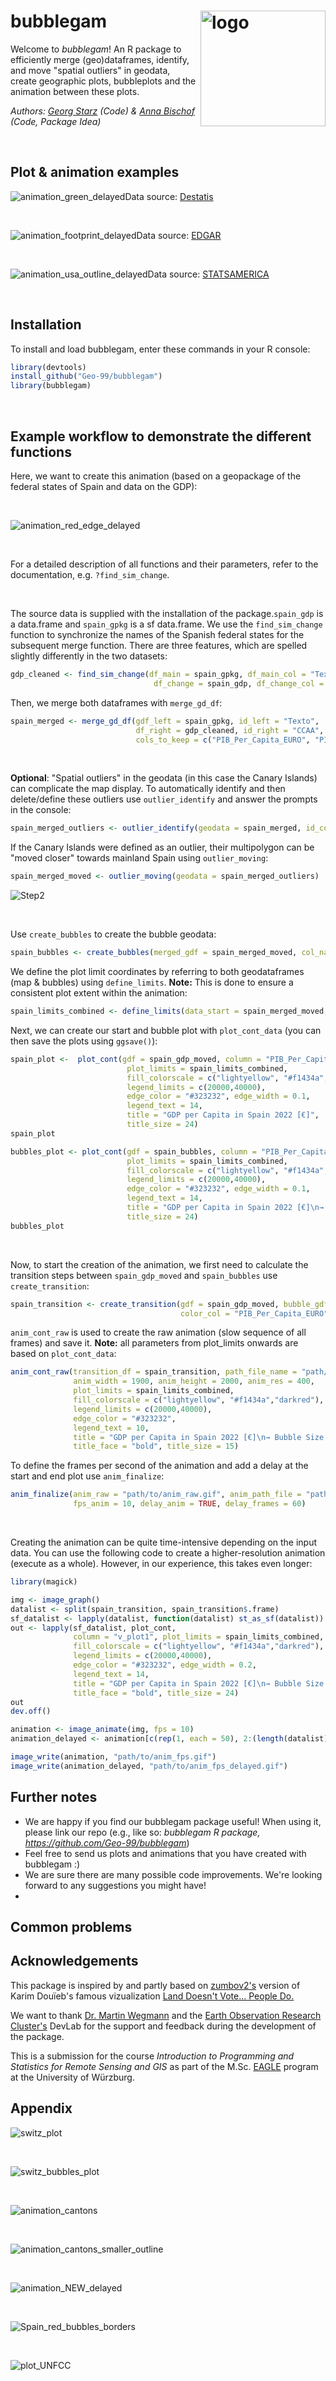 # bubblegam<img src="https://github.com/Geo-99/geospatial_circles_anim/assets/132048605/4b5d4c31-5b31-4c36-b3a1-4df29c169861" align="right" alt="logo" width="200" height="185">
Welcome to *bubblegam*! An R package to efficiently merge (geo)dataframes, identify, and move "spatial outliers" in geodata, create geographic plots, bubbleplots and the animation between these plots.
&nbsp;

*Authors: [Georg Starz](http://students.eagle-science.org/students/students-2023/georg/) (Code) & [Anna Bischof](http://students.eagle-science.org/students/students-2023/anna/) (Code, Package Idea)*

&nbsp;

## Plot & animation examples
![animation_green_delayed](https://github.com/Geo-99/geospatial_circles_anim/assets/132048605/a3911ea8-1b6e-4514-81d2-da1ee4fd5192)Data source: [Destatis](https://www.statistikportal.de/de/ugrdl/ergebnisse/energie)

&nbsp;

![animation_footprint_delayed](https://github.com/Geo-99/geospatial_circles_anim/assets/132048605/6652867a-8030-4fc6-93a2-50ce741d5fa0)Data source: [EDGAR](https://edgar.jrc.ec.europa.eu/report_2023)

&nbsp;

![animation_usa_outline_delayed](https://github.com/Geo-99/geospatial_circles_anim/assets/132048605/29e89c3f-2892-4029-9c0c-8d704a0cafa8)Data source: [STATSAMERICA](https://www.statsamerica.org/sip/rank_list.aspx?rank_label=pcpi1)

&nbsp;

## Installation
To install and load bubblegam, enter these commands in your R console:
&nbsp;
```R
library(devtools)
install_github("Geo-99/bubblegam")
library(bubblegam)
```

&nbsp;

## Example workflow to demonstrate the different functions

Here, we want to create this animation (based on a geopackage of the federal states of Spain and data on the GDP):

&nbsp;

![animation_red_edge_delayed](https://github.com/Geo-99/geospatial_circles_anim/assets/132048605/b4e0d73d-344c-4295-8daf-99dd389d53d9)

&nbsp;

For a detailed description of all functions and their parameters, refer to the documentation, e.g. `?find_sim_change`.

&nbsp;

The source data is supplied with the installation of the package.`spain_gdp` is a data.frame and `spain_gpkg` is a sf data.frame.
We use the `find_sim_change` function to synchronize the names of the Spanish federal states for the subsequent merge function. There are three features, which are spelled slightly differently in the two datasets:
&nbsp;
```R
gdp_cleaned <- find_sim_change(df_main = spain_gpkg, df_main_col = "Texto",
                                df_change = spain_gdp, df_change_col = "CCAA")
```

Then, we merge both dataframes with `merge_gd_df`:
&nbsp;
```R
spain_merged <- merge_gd_df(gdf_left = spain_gpkg, id_left = "Texto",
                            df_right = gdp_cleaned, id_right = "CCAA",
                            cols_to_keep = c("PIB_Per_Capita_EURO", "PIB_anual_EURO"))
```

&nbsp;


**Optional**: "Spatial outliers" in the geodata (in this case the Canary Islands) can complicate the map display. To automatically identify and then delete/define these outliers use `outlier_identify` and answer the prompts in the console:
&nbsp;
```R
spain_merged_outliers <- outlier_identify(geodata = spain_merged, id_col = "Texto"))
```

If the Canary Islands were defined as an outlier, their multipolygon can be "moved closer" towards mainland Spain using `outlier_moving`:
&nbsp;
```R
spain_merged_moved <- outlier_moving(geodata = spain_merged_outliers)
```
![Step2](https://github.com/Geo-99/geospatial_circles_anim/assets/132048605/06ee2f34-30ba-4bc7-b849-27e8c911c2c6)

&nbsp;

Use `create_bubbles` to create the bubble geodata:
&nbsp;
```R
spain_bubbles <- create_bubbles(merged_gdf = spain_merged_moved, col_name = "PIB_anual_EURO")
```

We define the plot limit coordinates by referring to both geodataframes (map & bubbles) using `define_limits`. **Note:** This is done to ensure a consistent plot extent within the animation:

```R
spain_limits_combined <- define_limits(data_start = spain_merged_moved, data_end = spain_bubbles)
```

Next, we can create our start and bubble plot with `plot_cont_data` (you can then save the plots using `ggsave()`):
&nbsp;
```R
spain_plot <-  plot_cont(gdf = spain_gdp_moved, column = "PIB_Per_Capita_EURO",     
                          plot_limits = spain_limits_combined,
                          fill_colorscale = c("lightyellow", "#f1434a","darkred"),
                          legend_limits = c(20000,40000),
                          edge_color = "#323232", edge_width = 0.1,
                          legend_text = 14,
                          title = "GDP per Capita in Spain 2022 [€]",
                          title_size = 24)
spain_plot

bubbles_plot <- plot_cont(gdf = spain_bubbles, column = "PIB_Per_Capita_EURO",     
                          plot_limits = spain_limits_combined,
                          fill_colorscale = c("lightyellow", "#f1434a","darkred"),
                          legend_limits = c(20000,40000),
                          edge_color = "#323232", edge_width = 0.1,
                          legend_text = 14,
                          title = "GDP per Capita in Spain 2022 [€]\n→ Bubble Size: Total GDP per state",
                          title_size = 24)
bubbles_plot
```

&nbsp;

Now, to start the creation of the animation, we first need to calculate the transition steps between `spain_gdp_moved` and `spain_bubbles` use `create_transition`:

```R
spain_transition <- create_transition(gdf = spain_gdp_moved, bubble_gdf = spain_bubbles, 
                                      color_col = "PIB_Per_Capita_EURO", bubble_col = "PIB_anual_EURO")

```
`anim_cont_raw` is used to create the raw animation (slow sequence of all frames) and save it. **Note:** all parameters from plot_limits onwards are based on `plot_cont_data`:
```R
anim_cont_raw(transition_df = spain_transition, path_file_name = "path/to/anim_raw.gif",
              anim_width = 1900, anim_height = 2000, anim_res = 400,
              plot_limits = spain_limits_combined,
              fill_colorscale = c("lightyellow", "#f1434a","darkred"),
              legend_limits = c(20000,40000),
              edge_color = "#323232", 
              legend_text = 10,
              title = "GDP per Capita in Spain 2022 [€]\n→ Bubble Size: Total GDP per state",
              title_face = "bold", title_size = 15)
```
To define the frames per second of the animation and add a delay at the start and end plot use `anim_finalize`:
```R
anim_finalize(anim_raw = "path/to/anim_raw.gif", anim_path_file = "path/to/anim_final.gif",
              fps_anim = 10, delay_anim = TRUE, delay_frames = 60)
```

&nbsp;

Creating the animation can be quite time-intensive depending on the input data. You can use the following code to create a higher-resolution animation (execute as a whole). However, in our experience, this takes even longer:
```R
library(magick)

img <- image_graph()
datalist <- split(spain_transition, spain_transition$.frame)
sf_datalist <- lapply(datalist, function(datalist) st_as_sf(datalist))
out <- lapply(sf_datalist, plot_cont,
              column = "v_plot1", plot_limits = spain_limits_combined,
              fill_colorscale = c("lightyellow", "#f1434a","darkred"),
              legend_limits = c(20000,40000),
              edge_color = "#323232", edge_width = 0.2,
              legend_text = 14,
              title = "GDP per Capita in Spain 2022 [€]\n→ Bubble Size: Total GDP per state",
              title_face = "bold", title_size = 24)
out
dev.off()

animation <- image_animate(img, fps = 10)
animation_delayed <- animation[c(rep(1, each = 50), 2:(length(datalist)-1), rep(length(datalist), each = 50))]

image_write(animation, "path/to/anim_fps.gif")
image_write(animation_delayed, "path/to/anim_fps_delayed.gif")
```

## Further notes
- We are happy if you find our bubblegam package useful! When using it, please link our repo (e.g., like so: *bubblegam R package, https://github.com/Geo-99/bubblegam*)
- Feel free to send us plots and animations that you have created with bubblegam :)
- We are sure there are many possible code improvements. We're looking forward to any suggestions you might have!
- 

## Common problems

## Acknowledgements
This package is inspired by and partly based on [zumbov2's](https://github.com/zumbov2/votemapswitzerland?tab=readme-ov-file#land-doesnt-vote-people-do) version of Karim Douïeb's famous vizualization [Land Doesn't Vote... People Do.](https://storymaps.arcgis.com/stories/0e636a652d44484b9457f953994b212b) 

We want to thank [Dr. Martin Wegmann](https://eagle-science.org/lecturer/wegmann/) and the [Earth Observation Research Cluster's](https://earth-observation.org/) DevLab for the support and feedback during the development of the package. 

This is a submission for the course *Introduction to Programming and Statistics for Remote Sensing and GIS* as part of the M.Sc. [EAGLE](https://eagle-science.org/) program at the University of Würzburg.

## Appendix
![switz_plot](https://github.com/Geo-99/geospatial_circles_anim/assets/132048605/e76f4809-c82b-4593-9137-67daf3f93b63)

&nbsp;

![switz_bubbles_plot](https://github.com/Geo-99/geospatial_circles_anim/assets/132048605/4c1d35da-2be2-4644-83da-7ddedcd5811b)

&nbsp;

![animation_cantons](https://github.com/Geo-99/geospatial_circles_anim/assets/132048605/dd92362f-8f1c-447d-a070-c766d3f8bccd)

&nbsp;

![animation_cantons_smaller_outline](https://github.com/Geo-99/geospatial_circles_anim/assets/132048605/51838687-218f-405e-b73c-b0b5a7f4ca4e)

&nbsp;

![animation_NEW_delayed](https://github.com/Geo-99/geospatial_circles_anim/assets/132048605/64b4e319-a5c4-44b6-8ffb-25c4312ae735)

&nbsp;

![Spain_red_bubbles_borders](https://github.com/Geo-99/geospatial_circles_anim/assets/132048605/fc804562-bc3a-4206-8969-57e12f8606fd)

&nbsp;

![plot_UNFCC](https://github.com/Geo-99/geospatial_circles_anim/assets/132048605/5aad0da4-b9e0-4617-bff4-202e7fb6d590)
